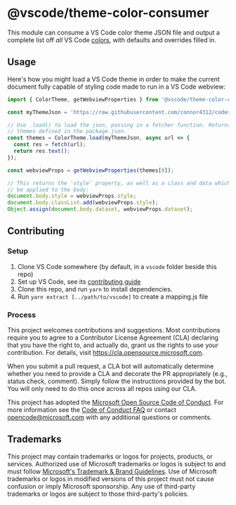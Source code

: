 # @vscode/theme-color-consumer

This module can consume a VS Code color theme JSON file and output a complete list off _all_ VS Code [colors](https://code.visualstudio.com/api/references/theme-color), with defaults and overrides filled in.

## Usage

Here's how you might load a VS Code theme in order to make the current document fully capable of styling code made to run in a VS Code webview:

```ts
import { ColorTheme, getWebviewProperties } from '@vscode/theme-color-consumer';

const myThemeJson = 'https://raw.githubusercontent.com/connor4312/codesong/master/package.json';

// Use .load() to load the json, passing in a fetcher function. Returns all
// themes defined in the package.json.
const themes = ColorTheme.load(myThemeJson, async url => {
  const res = fetch(url);
  return res.text();
});

const webviewProps = getWebviewProperties(themes[0]);

// This returns the 'style' property, as well as a class and data which should
// be applied to the body:
document.body.style = webviewProps.style;
document.body.classList.add(webviewProps.style);
Object.assign(document.body.dataset, webviewProps.dataset);
```

## Contributing

### Setup

1. Clone VS Code somewhere (by default, in a `vscode` folder beside this repo)
1. Set up VS Code, see its [contributing guide](https://github.com/microsoft/vscode/wiki/How-to-Contribute)
1. Clone this repo, and run `yarn` to install dependencies.
1. Run `yarn extract [../path/to/vscode]` to create a mapping.js file

### Process

This project welcomes contributions and suggestions. Most contributions require you to agree to a
Contributor License Agreement (CLA) declaring that you have the right to, and actually do, grant us
the rights to use your contribution. For details, visit https://cla.opensource.microsoft.com.

When you submit a pull request, a CLA bot will automatically determine whether you need to provide
a CLA and decorate the PR appropriately (e.g., status check, comment). Simply follow the instructions
provided by the bot. You will only need to do this once across all repos using our CLA.

This project has adopted the [Microsoft Open Source Code of Conduct](https://opensource.microsoft.com/codeofconduct/).
For more information see the [Code of Conduct FAQ](https://opensource.microsoft.com/codeofconduct/faq/) or
contact [opencode@microsoft.com](mailto:opencode@microsoft.com) with any additional questions or comments.

## Trademarks

This project may contain trademarks or logos for projects, products, or services. Authorized use of Microsoft
trademarks or logos is subject to and must follow
[Microsoft's Trademark & Brand Guidelines](https://www.microsoft.com/en-us/legal/intellectualproperty/trademarks/usage/general).
Use of Microsoft trademarks or logos in modified versions of this project must not cause confusion or imply Microsoft sponsorship.
Any use of third-party trademarks or logos are subject to those third-party's policies.
